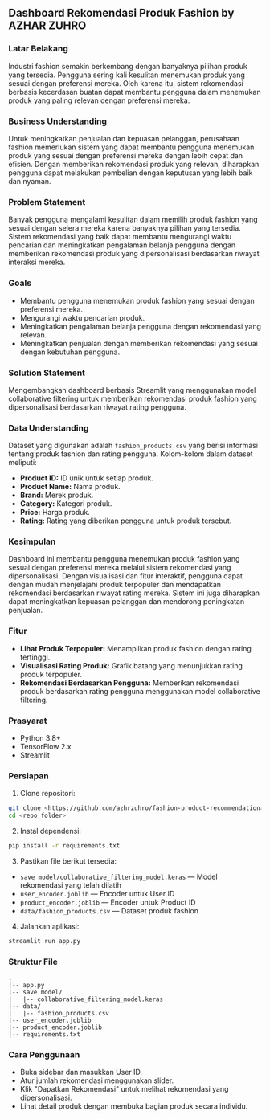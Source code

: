 ## Dashboard Rekomendasi Produk Fashion by AZHAR ZUHRO

### Latar Belakang
Industri fashion semakin berkembang dengan banyaknya pilihan produk yang tersedia. Pengguna sering kali kesulitan menemukan produk yang sesuai dengan preferensi mereka. Oleh karena itu, sistem rekomendasi berbasis kecerdasan buatan dapat membantu pengguna dalam menemukan produk yang paling relevan dengan preferensi mereka.

### Business Understanding
Untuk meningkatkan penjualan dan kepuasan pelanggan, perusahaan fashion memerlukan sistem yang dapat membantu pengguna menemukan produk yang sesuai dengan preferensi mereka dengan lebih cepat dan efisien. Dengan memberikan rekomendasi produk yang relevan, diharapkan pengguna dapat melakukan pembelian dengan keputusan yang lebih baik dan nyaman.

### Problem Statement
Banyak pengguna mengalami kesulitan dalam memilih produk fashion yang sesuai dengan selera mereka karena banyaknya pilihan yang tersedia. Sistem rekomendasi yang baik dapat membantu mengurangi waktu pencarian dan meningkatkan pengalaman belanja pengguna dengan memberikan rekomendasi produk yang dipersonalisasi berdasarkan riwayat interaksi mereka.

### Goals
- Membantu pengguna menemukan produk fashion yang sesuai dengan preferensi mereka.
- Mengurangi waktu pencarian produk.
- Meningkatkan pengalaman belanja pengguna dengan rekomendasi yang relevan.
- Meningkatkan penjualan dengan memberikan rekomendasi yang sesuai dengan kebutuhan pengguna.

### Solution Statement
Mengembangkan dashboard berbasis Streamlit yang menggunakan model collaborative filtering untuk memberikan rekomendasi produk fashion yang dipersonalisasi berdasarkan riwayat rating pengguna.

### Data Understanding
Dataset yang digunakan adalah `fashion_products.csv` yang berisi informasi tentang produk fashion dan rating pengguna. Kolom-kolom dalam dataset meliputi:
- **Product ID:** ID unik untuk setiap produk.
- **Product Name:** Nama produk.
- **Brand:** Merek produk.
- **Category:** Kategori produk.
- **Price:** Harga produk.
- **Rating:** Rating yang diberikan pengguna untuk produk tersebut.

### Kesimpulan
Dashboard ini membantu pengguna menemukan produk fashion yang sesuai dengan preferensi mereka melalui sistem rekomendasi yang dipersonalisasi. Dengan visualisasi dan fitur interaktif, pengguna dapat dengan mudah menjelajahi produk terpopuler dan mendapatkan rekomendasi berdasarkan riwayat rating mereka. Sistem ini juga diharapkan dapat meningkatkan kepuasan pelanggan dan mendorong peningkatan penjualan.

### Fitur
- **Lihat Produk Terpopuler:** Menampilkan produk fashion dengan rating tertinggi.
- **Visualisasi Rating Produk:** Grafik batang yang menunjukkan rating produk terpopuler.
- **Rekomendasi Berdasarkan Pengguna:** Memberikan rekomendasi produk berdasarkan rating pengguna menggunakan model collaborative filtering.

### Prasyarat
- Python 3.8+
- TensorFlow 2.x
- Streamlit

### Persiapan
1. Clone repositori:
```bash
git clone <https://github.com/azhrzuhro/fashion-product-recommendation>
cd <repo_folder>
```

2. Instal dependensi:
```bash
pip install -r requirements.txt
```

3. Pastikan file berikut tersedia:
- `save model/collaborative_filtering_model.keras` — Model rekomendasi yang telah dilatih
- `user_encoder.joblib` — Encoder untuk User ID
- `product_encoder.joblib` — Encoder untuk Product ID
- `data/fashion_products.csv` — Dataset produk fashion

4. Jalankan aplikasi:
```bash
streamlit run app.py
```

### Struktur File
```
.
|-- app.py
|-- save model/
|   |-- collaborative_filtering_model.keras
|-- data/
|   |-- fashion_products.csv
|-- user_encoder.joblib
|-- product_encoder.joblib
|-- requirements.txt
```

### Cara Penggunaan
- Buka sidebar dan masukkan User ID.
- Atur jumlah rekomendasi menggunakan slider.
- Klik "Dapatkan Rekomendasi" untuk melihat rekomendasi yang dipersonalisasi.
- Lihat detail produk dengan membuka bagian produk secara individu.

